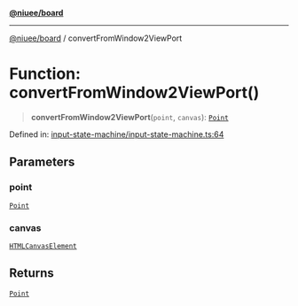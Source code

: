 [**@niuee/board**](../README.md)

***

[@niuee/board](../globals.md) / convertFromWindow2ViewPort

# Function: convertFromWindow2ViewPort()

> **convertFromWindow2ViewPort**(`point`, `canvas`): [`Point`](../type-aliases/Point.md)

Defined in: [input-state-machine/input-state-machine.ts:64](https://github.com/niuee/board/blob/e6c1edcccf6525a0cc9088782c7c4653e837f533/src/input-state-machine/input-state-machine.ts#L64)

## Parameters

### point

[`Point`](../type-aliases/Point.md)

### canvas

[`HTMLCanvasElement`](https://developer.mozilla.org/docs/Web/API/HTMLCanvasElement)

## Returns

[`Point`](../type-aliases/Point.md)
